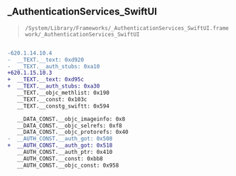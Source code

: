 ## _AuthenticationServices_SwiftUI

> `/System/Library/Frameworks/_AuthenticationServices_SwiftUI.framework/_AuthenticationServices_SwiftUI`

```diff

-620.1.14.10.4
-  __TEXT.__text: 0xd920
-  __TEXT.__auth_stubs: 0xa10
+620.1.15.10.3
+  __TEXT.__text: 0xd95c
+  __TEXT.__auth_stubs: 0xa30
   __TEXT.__objc_methlist: 0x190
   __TEXT.__const: 0x103c
   __TEXT.__constg_swiftt: 0x594

   __DATA_CONST.__objc_imageinfo: 0x8
   __DATA_CONST.__objc_selrefs: 0xf8
   __DATA_CONST.__objc_protorefs: 0x40
-  __AUTH_CONST.__auth_got: 0x508
+  __AUTH_CONST.__auth_got: 0x518
   __AUTH_CONST.__auth_ptr: 0x410
   __AUTH_CONST.__const: 0xbb8
   __AUTH_CONST.__objc_const: 0x958

```
